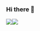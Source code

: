 ### Hi there 👋

<div style="display: flex; flex-direction: row;">
 <img align="center" src="https://github-readme-stats.vercel.app/api/top-langs/?username=MariyanKarakiev&theme=github_dark&layout=compact)(https://github.com/anuraghazra/github-readme-stats)"/>

  <img align="center" src="https://github-readme-stats.vercel.app/api?username=MariyanKarakiev&theme=github_dark&show_icons=true" />

</div>
